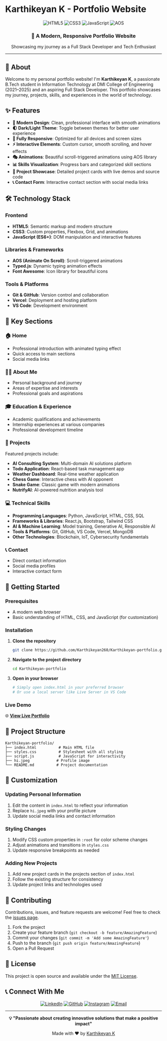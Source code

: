 # Karthikeyan K - Portfolio Website

<div align="center">
  <img src="https://img.shields.io/badge/HTML5-E34F26?style=for-the-badge&logo=html5&logoColor=white" alt="HTML5">
  <img src="https://img.shields.io/badge/CSS3-1572B6?style=for-the-badge&logo=css3&logoColor=white" alt="CSS3">
  <img src="https://img.shields.io/badge/JavaScript-F7DF1E?style=for-the-badge&logo=javascript&logoColor=black" alt="JavaScript">
  <img src="https://img.shields.io/badge/AOS-ff69b4?style=for-the-badge&logo=animate&logoColor=white" alt="AOS">
</div>

<div align="center">
  <h3>🚀 A Modern, Responsive Portfolio Website</h3>
  <p>Showcasing my journey as a Full Stack Developer and Tech Enthusiast</p>
</div>

---

## 🌟 About

Welcome to my personal portfolio website! I'm **Karthikeyan K**, a passionate B.Tech student in Information Technology at DMI College of Engineering (2021–2025) and an aspiring Full Stack Developer. This portfolio showcases my journey, projects, skills, and experiences in the world of technology.

## ✨ Features

- **🎨 Modern Design**: Clean, professional interface with smooth animations
- **🌓 Dark/Light Theme**: Toggle between themes for better user experience
- **📱 Fully Responsive**: Optimized for all devices and screen sizes
- **⚡ Interactive Elements**: Custom cursor, smooth scrolling, and hover effects
- **🎭 Animations**: Beautiful scroll-triggered animations using AOS library
- **📊 Skills Visualization**: Progress bars and categorized skill sections
- **🎯 Project Showcase**: Detailed project cards with live demos and source code
- **📞 Contact Form**: Interactive contact section with social media links

## 🛠️ Technology Stack

### Frontend
- **HTML5**: Semantic markup and modern structure
- **CSS3**: Custom properties, Flexbox, Grid, and animations
- **JavaScript (ES6+)**: DOM manipulation and interactive features

### Libraries & Frameworks
- **AOS (Animate On Scroll)**: Scroll-triggered animations
- **Typed.js**: Dynamic typing animation effects
- **Font Awesome**: Icon library for beautiful icons

### Tools & Platforms
- **Git & GitHub**: Version control and collaboration
- **Vercel**: Deployment and hosting platform
- **VS Code**: Development environment

## 🎯 Key Sections

### 🏠 Home
- Professional introduction with animated typing effect
- Quick access to main sections
- Social media links

### 👨‍💻 About Me
- Personal background and journey
- Areas of expertise and interests
- Professional goals and aspirations

### 🎓 Education & Experience
- Academic qualifications and achievements
- Internship experiences at various companies
- Professional development timeline

### 🚀 Projects
Featured projects include:
- **AI Consulting System**: Multi-domain AI solutions platform
- **Todo Application**: React-based task management app
- **Weather Dashboard**: Real-time weather application
- **Chess Game**: Interactive chess with AI opponent
- **Snake Game**: Classic game with modern animations
- **NutrifyAI**: AI-powered nutrition analysis tool

### 💻 Technical Skills
- **Programming Languages**: Python, JavaScript, HTML, CSS, SQL
- **Frameworks & Libraries**: React.js, Bootstrap, Tailwind CSS
- **AI & Machine Learning**: Model training, Generative AI, Responsible AI
- **Tools & Platforms**: Git, GitHub, VS Code, Vercel, MongoDB
- **Other Technologies**: Blockchain, IoT, Cybersecurity fundamentals

### 📞 Contact
- Direct contact information
- Social media profiles
- Interactive contact form

## 🚀 Getting Started

### Prerequisites
- A modern web browser
- Basic understanding of HTML, CSS, and JavaScript (for customization)

### Installation

1. **Clone the repository**
   ```bash
   git clone https://github.com/Karthikeyan260/Karthikeyan-portfolio.git
   ```

2. **Navigate to the project directory**
   ```bash
   cd Karthikeyan-portfolio
   ```

3. **Open in your browser**
   ```bash
   # Simply open index.html in your preferred browser
   # Or use a local server like Live Server in VS Code
   ```

### Live Demo
🌐 **[View Live Portfolio](https://karthikeyan-portfolio-website.vercel.app/)**

## 📂 Project Structure

```
Karthikeyan-portfolio/
├── index.html          # Main HTML file
├── styles.css          # Stylesheet with all styling
├── script.js           # JavaScript for interactivity
├── hi.jpeg            # Profile image
└── README.md          # Project documentation
```

## 🎨 Customization

### Updating Personal Information
1. Edit the content in `index.html` to reflect your information
2. Replace `hi.jpeg` with your profile picture
3. Update social media links and contact information

### Styling Changes
1. Modify CSS custom properties in `:root` for color scheme changes
2. Adjust animations and transitions in `styles.css`
3. Update responsive breakpoints as needed

### Adding New Projects
1. Add new project cards in the projects section of `index.html`
2. Follow the existing structure for consistency
3. Update project links and technologies used

## 🤝 Contributing

Contributions, issues, and feature requests are welcome! Feel free to check the [issues page](https://github.com/Karthikeyan260/Karthikeyan-portfolio/issues).

1. Fork the project
2. Create your feature branch (`git checkout -b feature/AmazingFeature`)
3. Commit your changes (`git commit -m 'Add some AmazingFeature'`)
4. Push to the branch (`git push origin feature/AmazingFeature`)
5. Open a Pull Request

## 📄 License

This project is open source and available under the [MIT License](LICENSE).

## 📞 Connect With Me

<div align="center">
  
[![LinkedIn](https://img.shields.io/badge/LinkedIn-0077B5?style=for-the-badge&logo=linkedin&logoColor=white)](https://www.linkedin.com/in/karthikeyan-k-b41509258)
[![GitHub](https://img.shields.io/badge/GitHub-100000?style=for-the-badge&logo=github&logoColor=white)](https://github.com/Karthikeyan260)
[![Instagram](https://img.shields.io/badge/Instagram-E4405F?style=for-the-badge&logo=instagram&logoColor=white)](https://www.instagram.com/karthik_keyan04)
[![Email](https://img.shields.io/badge/Gmail-D14836?style=for-the-badge&logo=gmail&logoColor=white)](mailto:kartji005@gmail.com)

</div>

---

<div align="center">
  <p><strong>💡 "Passionate about creating innovative solutions that make a positive impact"</strong></p>
  <p>Made with ❤️ by <a href="https://github.com/Karthikeyan260">Karthikeyan K</a></p>
</div>
